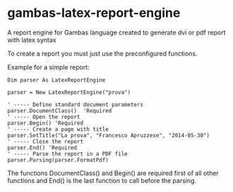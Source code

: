 gambas-latex-report-engine
==========================

A report engine for Gambas language created to generate dvi or pdf report with latex syntax

To create a report you must just use the preconfigured functions.

Example for a simple report:

    Dim parser As LatexReportEngine
    
    parser = New LatexReportEngine("prova")

    ' ----- Define standard document parameters
    parser.DocumentClass()  'Required
    ' ----- Open the report
    parser.Begin() 'Required
    ' ----- Create a page with title
    parser.SetTitle("La prova", "Francesco Apruzzese", "2014-05-30")
    ' ----- Close the report
    parser.End() 'Required
    ' ----- Parse the report in a PDF file
    parser.Parsing(parser.FormatPdf)
    
The functions DocumentClass() and Begin() are required first of all other functions and End() is the last function to call before the parsing.
